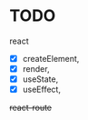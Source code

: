 # TODO

react

- [x] createElement,
- [x] render,
- [x] useState,
- [x] useEffect,

~~react-route~~
